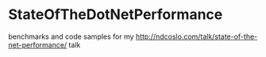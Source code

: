# StateOfTheDotNetPerformance
benchmarks and code samples for my http://ndcoslo.com/talk/state-of-the-net-performance/ talk
